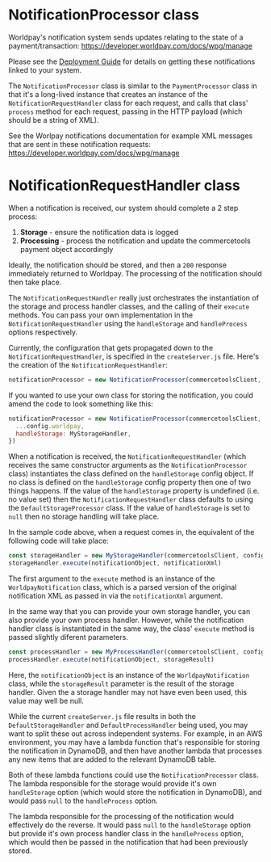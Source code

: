 # NotificationProcessor class

Worldpay's notification system sends updates relating to the state of a payment/transaction:
https://developer.worldpay.com/docs/wpg/manage

Please see the [Deployment Guide](../../docs/DEPLOYMENT_GUIDE.md) for details on getting these notifications
linked to your system.

The `NotificationProcessor` class is similar to the `PaymentProcessor` class in that it's a long-lived
instance that creates an instance of the `NotificationRequestHandler` class for each request, and calls that
class' `process` method for each request, passing in the HTTP payload (which should be a string of XML).

See the Worlpay notifications documentation for example XML messages that are sent in these notification
requests: https://developer.worldpay.com/docs/wpg/manage

# NotificationRequestHandler class

When a notification is received, our system should complete a 2 step process:

1. **Storage** - ensure the notification data is logged
2. **Processing** - process the notification and update the commercetools payment object accordingly

Ideally, the notification should be stored, and then a `200` response immediately returned to Worldpay. The
processing of the notification should then take place.

The `NotificationRequestHandler` really just orchestrates the instantiation of the storage and process handler
classes, and the calling of their `execute` methods. You can pass your own implementation in the
`NotificationRequestHandler` using the `handleStorage` and `handleProcess` options respectively.

Currently, the configuration that gets propagated down to the `NotificationRequestHandler`, is specified
in the `createServer.js` file. Here's the creation of the `NotificationRequestHandler`:

```javascript
notificationProcessor = new NotificationProcessor(commercetoolsClient, config.worldpay)
```

If you wanted to use your own class for storing the notification, you could amend the code to look
something like this:

```javascript
notificationProcessor = new NotificationProcessor(commercetoolsClient, {
  ...config.worldpay,
  handleStorage: MyStorageHandler,
})
```

When a notification is received, the `NotificationRequestHandler` (which receives the same constructor
arguments as the `NotificationProcessor` class) instantiates the class defined on the `handleStorage`
config object. If no class is defined on the `handleStorage` config property then one of two things happens.
If the value of the `handleStorage` property is undefined (i.e. no value set) then the `NotificationRequestHandler`
class defaults to using the `DefaultStorageProcessor` class. If the value of `handleStorage` is set to `null`
then no storage handling will take place.

In the sample code above, when a request comes in, the equivalent of the following code will take place:

```javascript
const storageHandler = new MyStorageHandler(commercetoolsClient, config.worldpay)
storageHandler.execute(notificationObject, notificationXml)
```

The first argument to the `execute` method is an instance of the `WorldpayNotification` class, which is
a parsed version of the original notification XML as passed in via the `notificationXml` argument.

In the same way that you can provide your own storage handler, you can also provide your own process
handler. However, while the notification handler class is instantiated in the same way, the class'
`execute` method is passed slightly diferent parameters.

```javascript
const processHandler = new MyProcessHandler(commercetoolsClient, config.worldpay)
processHandler.execute(notificationObject, storageResult)
```

Here, the `notificationObject` is an instance of the `WorldpayNotification` class, while the `storageResult`
parameter is the result of the storage handler. Given the a storage handler may not have even been used, this
value may well be null.

While the current `createServer.js` file results in both the `DefaultStorageHandler` and `DefaultProcessHandler`
being used, you may want to split these out across independent systems. For example, in an AWS environment, you
may have a lambda function that's responsible for storing the notification in DynamoDB, and then have another
lambda that processes any new items that are added to the relevant DynamoDB table.

Both of these lambda functions could use the `NotificationProcessor` class. The lambda responsible for the
storage would provide it's own `handleStorage` option (which would store the notification in DynamoDB), and
would pass `null` to the `handleProcess` option.

The lambda responsible for the processing of the notification would effectively do the reverse. It would pass
`null` to the `handleStorage` option but provide it's own process handler class in the `handleProcess` option,
which would then be passed in the notification that had been previously stored.
